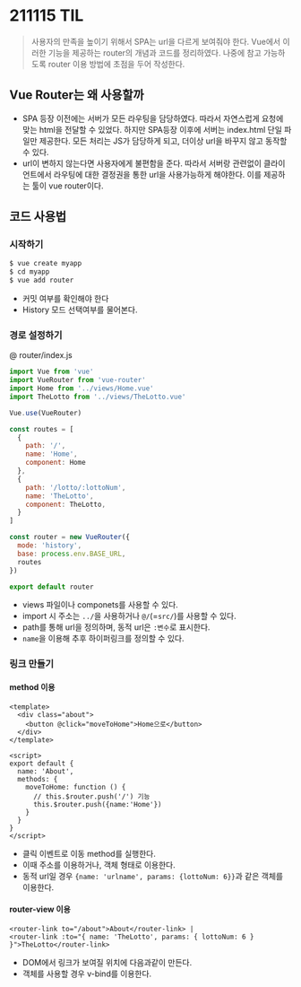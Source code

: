# 211115 TIL

> 사용자의 만족을 높이기 위해서 SPA는 url을 다르게 보여줘야 한다. Vue에서 이러한 기능을 제공하는 router의 개념과 코드를 정리하였다. 나중에 참고 가능하도록 router 이용 방법에 초점을 두어 작성한다.



## Vue Router는 왜 사용할까

- SPA 등장 이전에는 서버가 모든 라우팅을 담당하였다. 따라서 자연스럽게 요청에 맞는 html을 전달할 수 있었다. 하지만 SPA등장 이후에 서버는 index.html 단일 파일만 제공한다. 모든 처리는 JS가 담당하게 되고, 더이상 url을 바꾸지 않고 동작할 수 있다.
- url이 변하지 않는다면 사용자에게 불편함을 준다. 따라서 서버랑 관련없이 클라이언트에서 라우팅에 대한 결정권을 통한 url을 사용가능하게 해야한다. 이를 제공하는 툴이 vue router이다.



## 코드 사용법

### 시작하기

```bash
$ vue create myapp
$ cd myapp
$ vue add router
```

- 커밋 여부를 확인해야 한다
- History 모드 선택여부를 물어본다.



### 경로 설정하기

@ router/index.js

```javascript
import Vue from 'vue'
import VueRouter from 'vue-router'
import Home from '../views/Home.vue'
import TheLotto from '../views/TheLotto.vue'

Vue.use(VueRouter)

const routes = [
  {
    path: '/',
    name: 'Home',
    component: Home
  },
  {
    path: '/lotto/:lottoNum',
    name: 'TheLotto',
    component: TheLotto,
  }
]

const router = new VueRouter({
  mode: 'history',
  base: process.env.BASE_URL,
  routes
})

export default router
```

- views 파일이나 componets를 사용할 수 있다.
- import 시 주소는 `../`을 사용하거나 `@/`(=`src/`)를 사용할 수 있다. 
- path를 통해 url을 정의하며, 동적 url은 `:변수`로 표시한다.
- `name`을 이용해 추후 하이퍼링크를 정의할 수 있다.



### 링크 만들기

#### method 이용

```vue
<template>
  <div class="about">
    <button @click="moveToHome">Home으로</button>
  </div>
</template>

<script>
export default {
  name: 'About',
  methods: {
    moveToHome: function () {
      // this.$router.push('/') 기능
      this.$router.push({name:'Home'})
    }
  }
}
</script>
```

- 클릭 이벤트로 이동 method를 실행한다. 
- 이때 주소를 이용하거나, 객체 형태로 이용한다.
- 동적 url일 경우 `{name: 'urlname', params: {lottoNum: 6}}`과 같은 객체를 이용한다.



#### router-view 이용

```vue
<router-link to="/about">About</router-link> |
<router-link :to="{ name: 'TheLotto', params: { lottoNum: 6 } }">TheLotto</router-link>

```

- DOM에서 링크가 보여질 위치에 다음과같이 만든다. 
- 객체를 사용할 경우 v-bind를 이용한다.

